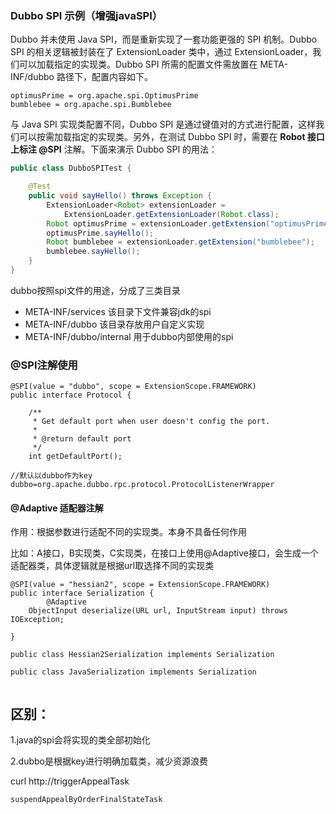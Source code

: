 ### Dubbo SPI 示例（增强javaSPI）

Dubbo 并未使用 Java SPI，而是重新实现了一套功能更强的 SPI 机制。Dubbo SPI 的相关逻辑被封装在了 ExtensionLoader 类中，通过 ExtensionLoader，我们可以加载指定的实现类。Dubbo SPI 所需的配置文件需放置在 META-INF/dubbo 路径下，配置内容如下。

```
optimusPrime = org.apache.spi.OptimusPrime
bumblebee = org.apache.spi.Bumblebee
```

与 Java SPI 实现类配置不同，Dubbo SPI 是通过键值对的方式进行配置，这样我们可以按需加载指定的实现类。另外，在测试 Dubbo SPI 时，需要在 **Robot 接口上标注 @SPI** 注解。下面来演示 Dubbo SPI 的用法：

```java
public class DubboSPITest {

    @Test
    public void sayHello() throws Exception {
        ExtensionLoader<Robot> extensionLoader = 
            ExtensionLoader.getExtensionLoader(Robot.class);
        Robot optimusPrime = extensionLoader.getExtension("optimusPrime");//可以获得明确的实现类
        optimusPrime.sayHello();
        Robot bumblebee = extensionLoader.getExtension("bumblebee");
        bumblebee.sayHello();
    }
}
```

dubbo按照spi文件的用途，分成了三类目录

- META-INF/services 该目录下文件兼容jdk的spi
- META-INF/dubbo 该目录存放用户自定义实现
- META-INF/dubbo/internal 用于dubbo内部使用的spi



### @SPI注解使用

```
@SPI(value = "dubbo", scope = ExtensionScope.FRAMEWORK)
public interface Protocol {

    /**
     * Get default port when user doesn't config the port.
     *
     * @return default port
     */
    int getDefaultPort();
    
//默认以dubbo作为key
dubbo=org.apache.dubbo.rpc.protocol.ProtocolListenerWrapper
```



#### @Adaptive 适配器注解

作用：根据参数进行适配不同的实现类。本身不具备任何作用

比如：A接口，B实现类，C实现类，在接口上使用@Adaptive接口，会生成一个适配器类，具体逻辑就是根据url取选择不同的实现类

```
@SPI(value = "hessian2", scope = ExtensionScope.FRAMEWORK)
public interface Serialization {
		@Adaptive
    ObjectInput deserialize(URL url, InputStream input) throws IOException;

}

public class Hessian2Serialization implements Serialization

public class JavaSerialization implements Serialization


```



## 区别：

1.java的spi会将实现的类全部初始化

2.dubbo是根据key进行明确加载类，减少资源浪费





curl  http://triggerAppealTask

```
suspendAppealByOrderFinalStateTask
```